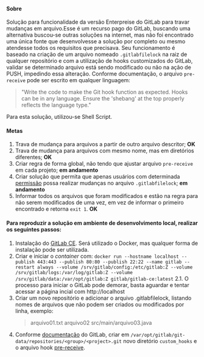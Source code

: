 #### Sobre
Solução para funcionalidade da versão Enterpreise do GitLab para travar mudanças em arquivo.Esse é um recurso pago do GitLab, buscando uma alternativa buscou-se outras soluções na internet, mas não foi encontrado uma única fonte que desenvolvesse a solução por completo ou mesmo atendesse todos os requisitos que precisava.
Seu funcionamento é baseado na criação de um arquivo nomeado `.gitlabfilelock` na raiz de qualquer repositório e com a utilização de hooks customizados do GitLab, validar se determinado arquivo está sendo modificado ou não na ação de PUSH, impedindo essa alteração.
Conforme documentação, o arquivo `pre-receive` pode ser escrito em qualquer linguagem:
> "Write the code to make the Git hook function as expected. Hooks can be in any language. Ensure the 'shebang' at the top properly reflects the language type."

Para esta solução, utilizou-se Shell Script.

#### Metas
1. Trava de mudança para arquivos a partir de outro arquivo descritor; **OK**
2. Trava de mudança para arquivos com mesmo nome, mas em diretórios diferentes; **OK**
3. Criar regra de forma global, não tendo que ajustar arquivo `pre-receive` em cada projeto; **em andamento** 
4. Criar solução que permita que apenas usuários com determinada [permissão](https://docs.gitlab.com/ee/user/permissions.html)  possa realizar mudanças no arquivo `.gitlabfilelock`; **em andamento**
5. Informar todos os arquivos que foram modificados e estão na regra para não serem modificados de uma vez, em vez de informar o primeiro encontrado e retorna `exit 1`. **OK**

#### Para reproduzir a solução em ambiente de desenvolvimento local, realizar os seguintes passos:
1. Instalação do [GitLab CE](https://about.gitlab.com/installation/). Será utilizado o Docker, mas qualquer forma de instalação pode ser utilizada.
2. Criar e iniciar o _container_  com:
`docker run --hostname localhost --publish 443:443 --publish 80:80 --publish 22:22 --name gitlab --restart always --volume /srv/gitlab/config:/etc/gitlab:Z --volume /srv/gitlab/logs:/var/log/gitlab:Z --volume /srv/gitlab/data:/var/opt/gitlab:Z gitlab/gitlab-ce:latest`
    2.1. O processo para iniciar o GitLab pode demorar, basta aguardar e tentar acessar a página incial com http://localhost
3. Criar um novo repositório e adicionar o arquivo .gitlabfilelock, listando nomes de arquivos que não podem ser criados ou modificados por linha, exemplo:
    > arquivo01.txt
    > arquivo02
    > src/main/arquivo03.java
4. Conforme [documentação](https://docs.gitlab.com/ee/administration/custom_hooks.html) do GitLab, criar em `/var/opt/gitlab/git-data/repositories/<group>/<project>.git` novo diretório `custom_hooks` e o arquivo hook [pre-receive](pre-receive).
